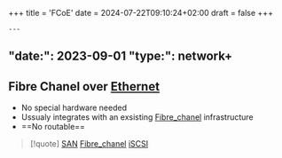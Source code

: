 +++
title = 'FCoE'
date = 2024-07-22T09:10:24+02:00
draft = false
+++

    ---
"date:": 2023-09-01
"type:": network+
---
## Fibre Chanel over [Ethernet](/obisdian_ntoes/notes_obsidian/ZPythonref/DjangoFramework/Network+/Ref_OSI/Ethernet.md) 

- No special hardware  needed
- Ussualy integrates with an exsisting [Fibre_chanel](/Fibre_chanel.md) infrastructure
- ==No routable==


>[!quote] [SAN](/obisdian_ntoes/notes_obsidian/ZPythonref/DjangoFramework/Network+/Data/SAN.md) [Fibre_chanel](/Fibre_chanel.md) [iSCSI](/iSCSI.md)